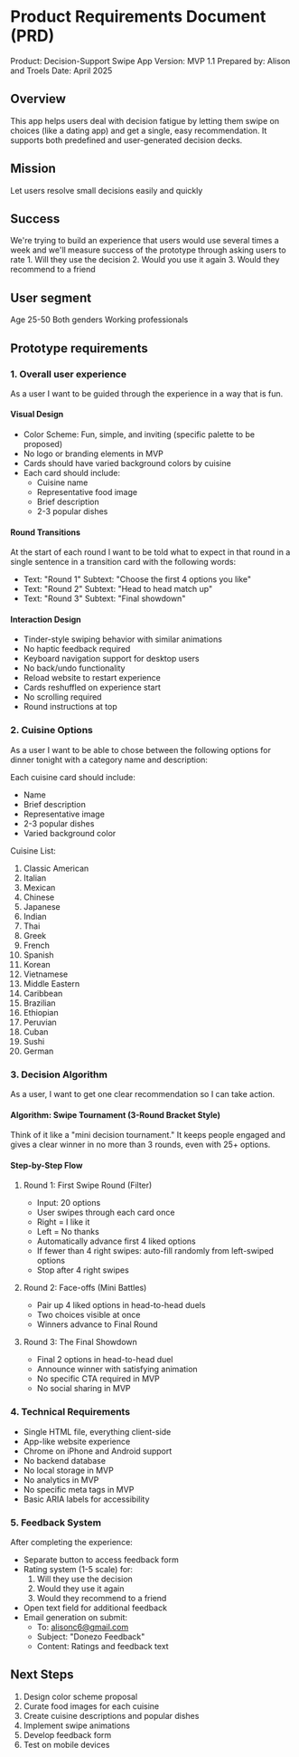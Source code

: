 # Product Requirements Document (PRD)
Product: Decision-Support Swipe App
Version: MVP 1.1
Prepared by: Alison and Troels
Date: April 2025

## Overview
This app helps users deal with decision fatigue by letting them swipe on choices (like a dating app) and get a single, easy recommendation. It supports both predefined and user-generated decision decks.

## Mission
Let users resolve small decisions easily and quickly

## Success
We're trying to build an experience that users would use several times a week and we'll measure success of the prototype through asking users to rate 1. Will they use the decision 2. Would you use it again 3. Would they recommend to a friend 

## User segment
Age 25-50
Both genders
Working professionals 

## Prototype requirements 

### 1. Overall user experience
As a user I want to be guided through the experience in a way that is fun. 

#### Visual Design
- Color Scheme: Fun, simple, and inviting (specific palette to be proposed)
- No logo or branding elements in MVP
- Cards should have varied background colors by cuisine
- Each card should include:
  - Cuisine name
  - Representative food image
  - Brief description
  - 2-3 popular dishes

#### Round Transitions
At the start of each round I want to be told what to expect in that round in a single sentence in a transition card with the following words: 
- Text: "Round 1" Subtext: "Choose the first 4 options you like" 
- Text: "Round 2" Subtext: "Head to head match up" 
- Text: "Round 3" Subtext: "Final showdown" 

#### Interaction Design
- Tinder-style swiping behavior with similar animations
- No haptic feedback required
- Keyboard navigation support for desktop users
- No back/undo functionality
- Reload website to restart experience
- Cards reshuffled on experience start
- No scrolling required
- Round instructions at top

### 2. Cuisine Options
As a user I want to be able to chose between the following options for dinner tonight with a category name and description:

Each cuisine card should include:
- Name
- Brief description
- Representative image
- 2-3 popular dishes
- Varied background color

Cuisine List:
1. Classic American 
2. Italian
3. Mexican
4. Chinese
5. Japanese
6. Indian
7. Thai
8. Greek
9. French
10. Spanish
11. Korean
12. Vietnamese
13. Middle Eastern
14. Caribbean
15. Brazilian
16. Ethiopian
17. Peruvian
18. Cuban
19. Sushi
20. German

### 3. Decision Algorithm
As a user, I want to get one clear recommendation so I can take action.

#### Algorithm: Swipe Tournament (3-Round Bracket Style)
Think of it like a "mini decision tournament." It keeps people engaged and gives a clear winner in no more than 3 rounds, even with 25+ options.

#### Step-by-Step Flow
1. Round 1: First Swipe Round (Filter)
   - Input: 20 options
   - User swipes through each card once
   - Right = I like it
   - Left = No thanks
   - Automatically advance first 4 liked options
   - If fewer than 4 right swipes: auto-fill randomly from left-swiped options
   - Stop after 4 right swipes

2. Round 2: Face-offs (Mini Battles)
   - Pair up 4 liked options in head-to-head duels
   - Two choices visible at once
   - Winners advance to Final Round

3. Round 3: The Final Showdown
   - Final 2 options in head-to-head duel
   - Announce winner with satisfying animation
   - No specific CTA required in MVP
   - No social sharing in MVP

### 4. Technical Requirements
- Single HTML file, everything client-side
- App-like website experience
- Chrome on iPhone and Android support
- No backend database
- No local storage in MVP
- No analytics in MVP
- No specific meta tags in MVP
- Basic ARIA labels for accessibility

### 5. Feedback System
After completing the experience:
- Separate button to access feedback form
- Rating system (1-5 scale) for:
  1. Will they use the decision
  2. Would they use it again
  3. Would they recommend to a friend
- Open text field for additional feedback
- Email generation on submit:
  - To: alisonc6@gmail.com
  - Subject: "Donezo Feedback"
  - Content: Ratings and feedback text

## Next Steps
1. Design color scheme proposal
2. Curate food images for each cuisine
3. Create cuisine descriptions and popular dishes
4. Implement swipe animations
5. Develop feedback form
6. Test on mobile devices 